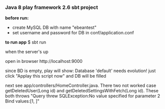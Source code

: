 ### Java 8 play framework 2.6 sbt project

**before run:**
- create MySQL DB with name "ebeantest"
- set username and password for DB in conf/application.conf

**to run app**
$ sbt run

when the server's up

open in browser http://localhost:9000

since BD is empty, play will show: Database 'default' needs evolution!
just click "Applay this script now" and DB will be filled

next see app/controllers/HomeController.java. There two not worked case getDeletedUser(Long id) and getDeletedSettingsWithFetch(Long id). These both throws "Query threw SQLException:No value specified for parameter 2 Bind values:[1, ]"